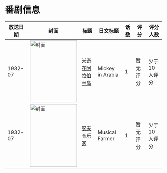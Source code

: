 # 番剧信息

|放送日期|封面|标题|日文标题|话数|评分|评分人数|
|---|---|---|---|---|---|---|
|1932-07|<img src="//lain.bgm.tv/pic/cover/c/32/03/133793_zyx64.jpg" alt="封面" style="width:150px;height:200px;object-fit:cover;">|[米奇在阿拉伯半岛](https://bangumi.tv/subject/133793)|Mickey in Arabia|1|暂无评分|少于10人评分|
|1932-07|<img src="//lain.bgm.tv/pic/cover/c/96/af/133769_2DFfb.jpg" alt="封面" style="width:150px;height:200px;object-fit:cover;">|[农夫音乐家](https://bangumi.tv/subject/133769)|Musical Farmer|1|暂无评分|少于10人评分|
